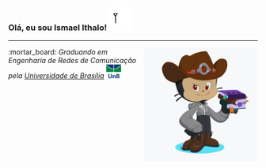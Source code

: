   <h3> 
    Olá, eu sou Ismael Ithalo!  
    <img src="https://raw.githubusercontent.com/ismaelithalo/ismaelithalo/master/src/img/signal.gif" width="48">
  </h3>
  <hr>

  <img 
    align='right' src="https://raw.githubusercontent.com/ismaelithalo/ismaelithalo/master/src/img/octocat_ismael.png" width="230">

  <p>
    :mortar_board:
    <em>Graduando em Engenharia de Redes de Comunicação pela 
      <a href="http://www.unb.br">Universidade de Brasília</a>
      <img src="https://raw.githubusercontent.com/ismaelithalo/ismaelithalo/master/src/img/unb.png" width="30">
      <!--img src="https://raw.githubusercontent.com/ismaelithalo/ismaelithalo/master/src/img/ft.jpeg" width="30"-->
    </em>
  </p>
  <!--p>
    :computer:
    <em>Desenvolver de aplicações web e mobile de ponta a ponta 
      <a href="http://www.unb.br">Universidade de Brasília</a>
      <img src="https://raw.githubusercontent.com/ismaelithalo/ismaelithalo/master/src/img/unb.png" width="30">
      <img src="https://raw.githubusercontent.com/ismaelithalo/ismaelithalo/master/src/img/ft.jpeg" width="30">
    </em>
  </p>
  <br><br><br>
  <p>
    <h4>
      Recursos que possuo experiência (｡•̀ᴗ-)✧ 
    </h4>
    <img width="230" align="right" src="https://github-readme-stats.vercel.app/api/top-langs/?username=ismaelithalo&theme=dark"/>
  </p>
  

<!--img align='right' src="src/img/network.gif" width="230">
<!--p><em>Computer Engineering student at <a href="http://www.unb.br">University of Brasilia</a> <img src="https://asmetro.org.br/portalsn/wp-content/uploads/2016/11/UnB.png" width="30"></br-->
<!-- 


- :octocat: Eu atualmente trabalho em EngNet Consultoria como Diretor de Projetos
- 🌱 Eu estou aprendendo desenvolvimento de jogos
- 👯 I’m looking to collaborate on ...
- 🤔 I’m looking for help with ...
- 💬 Ask me about ...
- 📫 How to reach me: ...
- ⚡ Fun fact: ...

  <img align="left" width="490" height="165" src="https://github-readme-stats.vercel.app/api/top-langs/?username=ismaelithalo&theme=dark"/>
  
  Falar dos meus projetos e planos como o foco em js do uri ou coisas do curso mesmo


Most used apps
https://github-readme-stats.vercel.app/api/top-langs/?username=ismaelithalo&theme=dark
<img align="left" width="490" height="165" src="https://github-readme-stats.vercel.app/api?username=ismaelithalo&show_icons=true&hide_border=false&line_height=20&title_color=f69673&icon_color=1b93c9&show_owner=true"/>


# :man_technologist: Luiz Carlos Abbott Galvão Neto

[![Linkedin Badge](https://img.shields.io/badge/-LinkedIn-blue?style=flat-square&logo=Linkedin&logoColor=white&link=https://www.linkedin.com/in/luiz-carlos-abbott-galvão-neto-21a93b148/)](https://www.linkedin.com/in/luiz-carlos-abbott-galvão-neto-21a93b148/)
[![Whatsapp Badge](https://img.shields.io/badge/-Whatsapp-4CA143?style=flat-square&labelColor=4CA143&logo=whatsapp&logoColor=white&link=https://api.whatsapp.com/send?phone=5584999122284&text=Olá!)](https://api.whatsapp.com/send?phone=5584999122284&text=Olá!)
[![Telegram Badge](https://img.shields.io/badge/-Telegram-1ca0f1?style=flat-square&labelColor=1ca0f1&logo=telegram&logoColor=white&link=https://t.me/luiz740)](https://t.me/luiz740)
[![Gmail Badge](https://img.shields.io/badge/-Gmail-c14438?style=flat-square&logo=Gmail&logoColor=white&link=mailto:luiz7401@gmail.com)](mailto:luiz7401@gmail.com)
[![Hotmail Badge](https://img.shields.io/badge/-Hotmail-0078D4?style=flat-square&logo=microsoft-outlook&logoColor=white&link=mailto:luizcarlos_abbott@hotmail.com)](mailto:luizcarlos_abbott@hotmail.com)

    Olá meu nome é Luiz Carlos, Desenvolvedor Fullstack JavaScript e aspirante a DevOps.
    /
    Hello my name is Luiz Carlos, Fullstack JavaScript Developer and aspiring DevOps.


### - Languages and Tools...

c++, HTML, CSS, JavaScript, PHP, Python
React

<p align="center">
 <img src="https://raw.githubusercontent.com/8bithemant/8bithemant/master/svg/dev/languages/html.svg" alt="Twitter" style="vertical-align:top; margin:4px"><img src="https://raw.githubusercontent.com/8bithemant/8bithemant/master/svg/dev/languages/csharp.svg"alt="Twitter" style="vertical-align:top; margin:4px"><img src="https://raw.githubusercontent.com/8bithemant/8bithemant/master/svg/dev/languages/js.svg" alt="Twitter" style="vertical-align:top; margin:4px"><img src="https://raw.githubusercontent.com/8bithemant/8bithemant/master/svg/dev/languages/python.svg" alt="Twitter" style="vertical-align:top; margin:4px"><img src="https://raw.githubusercontent.com/8bithemant/8bithemant/master/svg/dev/frameworks/react.svg" alt="Twitter" style="vertical-align:top; margin:4px"><img src="https://raw.githubusercontent.com/8bithemant/8bithemant/master/svg/dev/frameworks/vue.svg" alt="Twitter" style="vertical-align:top; margin:4px"><img src="https://raw.githubusercontent.com/8bithemant/8bithemant/master/svg/dev/misc/chrome.svg" alt="Twitter" style="vertical-align:top; margin:4px"><img src="https://raw.githubusercontent.com/8bithemant/8bithemant/master/svg/dev/misc/cloud.svg" alt="Twitter" style="vertical-align:top; margin:4px"><img src="https://raw.githubusercontent.com/8bithemant/8bithemant/master/svg/dev/misc/datascience.svg" alt="Twitter" style="vertical-align:top; margin:4px"><img src="https://raw.githubusercontent.com/8bithemant/8bithemant/master/svg/dev/services/aws.svg" alt="Twitter" style="vertical-align:top; margin:4px"><img src="https://raw.githubusercontent.com/8bithemant/8bithemant/master/svg/dev/services/npm.svg" alt="Twitter" style="vertical-align:top; margin:4px"><img src="https://raw.githubusercontent.com/8bithemant/8bithemant/master/svg/dev/services/gcp.svg" alt="Twitter" style="vertical-align:top; margin:4px"><img src="https://raw.githubusercontent.com/8bithemant/8bithemant/master/svg/dev/tools/bash.svg" alt="Twitter" style="vertical-align:top; margin:4px"><img src="https://raw.githubusercontent.com/8bithemant/8bithemant/master/svg/dev/tools/bash.svg" alt="Twitter" style="vertical-align:top; margin:4px"><img src="https://raw.githubusercontent.com/8bithemant/8bithemant/master/svg/dev/tools/visualstudio_code.svg" alt="Twitter" style="vertical-align:top; margin:4px">
</p>

-->
